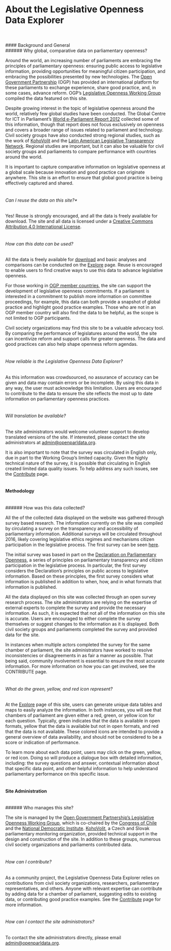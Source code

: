 # About the Legislative Openness Data Explorer
<br>
<br>
#### Background and General
<br>
###### Why global, comparative data on parliamentary openness? 

Around the world, an increasing number of parliaments are embracing the principles of parliamentary openness: ensuring public access to legislative information, providing opportunities for meaningful citizen participation, and embracing the possibilities presented by new technologies. The [Open Government Partnership](http://www.opengovpartnership.org/) (OGP) has provided an international platform for these parliaments to exchange experience, share good practice, and, in some cases, advance reform. OGP’s [Legislative Openness Working Group](http://www.opengovpartnership.org/groups/legislative) compiled the data featured on this site.

Despite growing interest in the topic of legislative openness around the world, relatively few global studies have been conducted. The Global Centre for ICT in Parliament’s [World e-Parliament Report 2012](http://www.ictparliament.org/WePReport2012.html) collected some of this information, though that report does not focus exclusively on openness and covers a broader range of issues related to parliament and technology. Civil society groups have also conducted strong regional studies, such as the work of [KohoVolit](http://kohovolit.eu/) and the [Latin American Legislative Transparency Network](http://www.transparencialegislativa.org/). Regional studies are important, but it can also be valuable for civil society groups and parliaments to compare performance with countries around the world. 

It is important to capture comparative information on legislative openness at a global scale because innovation and good practice can originate anywhere. This site is an effort to ensure that global good practice is being effectively captured and shared.  
<br>
###### Can I reuse the data on this site?*

Yes! Reuse is strongly encouraged, and all the data is freely available for download. The site and all data is licensed under a [Creative Commons Attribution 4.0 International License](https://creativecommons.org/licenses/by/4.0/).  
<br>
###### How can this data can be used? 

All the data is freely available for [download](http://beta.openparldata.org/download/) and basic analyses and comparisons can be conducted on the [Explore](http://beta.openparldata.org/explore/) page. Reuse is encouraged to enable users to find creative ways to use this data to advance legislative openness. 

For those working in [OGP member countries](http://www.opengovpartnership.org/countries), the site can support the development of legislative openness commitments. If a parliament is interested in a commitment to publish more information on committee proceedings, for example, this data can both provide a snapshot of global practice and highlight good practice examples. Those who are not in an OGP member country will also find the data to be helpful, as the scope is not limited to OGP participants. 

Civil society organizations may find this site to be a valuable advocacy tool. By comparing the performance of legislatures around the world, the site can incentivize reform and support calls for greater openness. The data and good practices can also help shape openness reform agendas.  
<br>
###### How reliable is the Legislative Openness Data Explorer? 

As this information was crowdsourced, no assurance of accuracy can be given and data may contain errors or be incomplete. By using this data in any way, the user must acknowledge this limitation. Users are encouraged to contribute to the data to ensure the site reflects the most up to date information on parliamentary openness practices.  
<br>
###### Will translation be available? 

The site administrators would welcome volunteer support to develop translated versions of the site. If interested, please contact the site administrators at admin@openparldata.org. 

It is also important to note that the survey was circulated in English only, due in part to the Working Group’s limited capacity. Given the highly technical nature of the survey, it is possible that circulating in English created limited data quality issues. To help address any such issues, see the [Contribute](http://beta.openparldata.org/contribute/) page. 
<br>
<br>
#### Methodology
<br>
###### How was this data collected? 

All the of the collected data displayed on the website was gathered through survey based research. The information currently on the site was compiled by circulating a survey on the transparency and accessibility of parliamentary information. Additional surveys will be circulated throughout 2016, likely covering legislative ethics regimes and mechanisms citizen participation in the legislative process. The first survey can be seen [here](http://www.surveygizmo.com/s3/1766975/Global-Legislative-Openness-Survey-Part-1).   

The initial survey was based in part on the [Declaration on Parliamentary Openness](http://www.openingparliament.org/declaration), a series of principles on parliamentary transparency and citizen participation in the legislative process. In particular, the first survey considers the Declaration’s principles on public access to legislative information. Based on these principles, the first survey considers what information is published in addition to when, how, and in what formats that information is published.

All the data displayed on this site was collected through an open survey research process. The site administrators are relying on the expertise of external experts to complete the survey and provide the necessary information. As such, it is expected that not all of the information on this site is accurate. Users are encouraged to either complete the survey themselves or suggest changes to the information as it is displayed. Both civil society groups and parliaments completed the survey and provided data for the site. 

In instances when multiple actors completed the survey for the same chamber of parliament, the site administrators have worked to resolve inconsistencies or disagreements in as fair a manner as possible. That being said, community involvement is essential to ensure the most accurate information. For more information on how you can get involved, see the CONTRIBUTE page.  
<br>
###### What do the green, yellow, and red icon represent? 

At the [Explore](http://beta.openparldata.org/explore/) page of this site, users can generate unique data tables and maps to easily analyze the information. In both instances, you will see that chambers of parliament are given either a red, green, or yellow icon for each question. Typically, green indicates that the data is available in open formats, yellow that the data is available but not in open formats, and red that the data is not available. These colored icons are intended to provide a general overview of data availability, and should not be considered to be a score or indication of performance. 

To learn more about each data point, users may click on the green, yellow, or red icon. Doing so will produce a dialogue box with detailed information, including: the survey questions and answer, contextual information about that specific data point, and other helpful information to help understand parliamentary performance on this specific issue.
<br>
<br>
#### Site Administration
<br>
###### Who manages this site? 

The site is managed by the [Open Government Partnership’s Legislative Openness Working Group](http://www.opengovpartnership.org/groups/legislative), which is co-chaired by the [Congress of Chile](http://www.congreso.cl/) and the [National Democratic Institute](https://www.ndi.org/). [KohoVolit](http://kohovolit.eu/), a Czech and Slovak parliamentary monitoring organization, provided technical support in the design and construction of the site. In addition to these groups, numerous civil society organizations and parliaments contributed data.  
<br>
###### How can I contribute? 

As a community project, the Legislative Openness Data Explorer relies on contributions from civil society organizations, researchers, parliamentary representatives, and others. Anyone with relevant expertise can contribute by adding data for a chamber of parliament, suggesting edits to existing data, or contributing good practice examples. See the [Contribute](http://beta.openparldata.org/contribute/) page for more information.  
<br>
###### How can I contact the site administrators? 

To contact the site administrators directly, please email admin@openparldata.org. 


